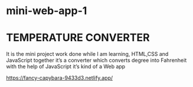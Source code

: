 # mini-web-app-1
# TEMPERATURE CONVERTER
It is the mini project work done while I am learning, HTML,CSS and JavaScript together it’s a converter which converts degree into Fahrenheit with the help of JavaScript it’s kind of a Web app


   https://fancy-capybara-9433d3.netlify.app/
